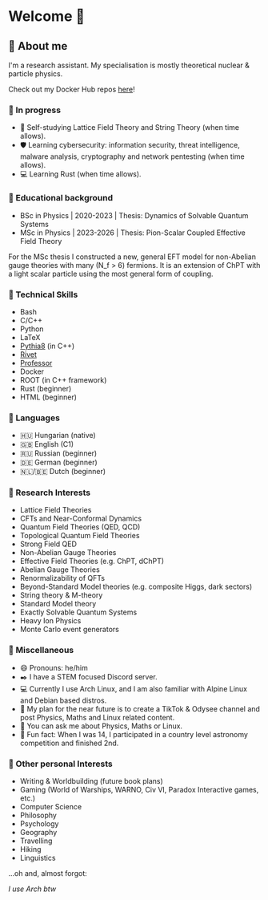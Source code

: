 # Welcome 👋

## 🌱 About me
I'm a research assistant. My specialisation is mostly theoretical nuclear & particle physics.

Check out my Docker Hub repos [here](https://hub.docker.com/u/77rev)!

### 🚧 In progress
- 🔬 Self-studying Lattice Field Theory and String Theory (when time allows).
- 🛡️ Learning cybersecurity: information security, threat intelligence, malware analysis, cryptography and network pentesting (when time allows).
- 💻 Learning Rust (when time allows).

### 🔭 Educational background
- BSc in Physics | 2020-2023 | Thesis: Dynamics of Solvable Quantum Systems
- MSc in Physics | 2023-2026 | Thesis: Pion-Scalar Coupled Effective Field Theory

For the MSc thesis I constructed a new, general EFT model for non-Abelian gauge theories with many (N_f > 6) fermions.
It is an extension of ChPT with a light scalar particle using the most general form of coupling.

### 💾 Technical Skills
- Bash
- C/C++
- Python
- LaTeX
- [Pythia8](https://pythia.org/) (in C++)
- [Rivet](https://rivet.hepforge.org/)
- [Professor](https://professor.hepforge.org/)
- Docker
- ROOT (in C++ framework)
- Rust (beginner)
- HTML (beginner)

### 📖 Languages
- 🇭🇺 Hungarian (native)
- 🇬🇧 English (C1)
- 🇷🇺 Russian (beginner)
- 🇩🇪 German (beginner)
- 🇳🇱/🇧🇪 Dutch (beginner)

### 📡 Research Interests
- Lattice Field Theories
- CFTs and Near-Conformal Dynamics
- Quantum Field Theories (QED, QCD)
- Topological Quantum Field Theories
- Strong Field QED
- Non-Abelian Gauge Theories
- Effective Field Theories (e.g. ChPT, dChPT)
- Abelian Gauge Theories
- Renormalizability of QFTs
- Beyond-Standard Model theories (e.g. composite Higgs, dark sectors)
- String theory & M-theory
- Standard Model theory
- Exactly Solvable Quantum Systems
- Heavy Ion Physics
- Monte Carlo event generators

### 🔰 Miscellaneous
- 😄 Pronouns: he/him
- ✒️ I have a STEM focused Discord server.
- 💻 Currently I use Arch Linux, and I am also familiar with Alpine Linux and Debian based distros.
- 📜 My plan for the near future is to create a TikTok & Odysee channel and post Physics, Maths and Linux related content.
- 💬 You can ask me about Physics, Maths or Linux.
- 🧲 Fun fact: When I was 14, I participated in a country level astronomy competition and finished 2nd.

### 🎯 Other personal Interests
- Writing & Worldbuilding (future book plans)
- Gaming (World of Warships, WARNO, Civ VI, Paradox Interactive games, etc.)
- Computer Science
- Philosophy
- Psychology
- Geography
- Travelling
- Hiking
- Linguistics


...oh and, almost forgot:

*I use Arch btw*
